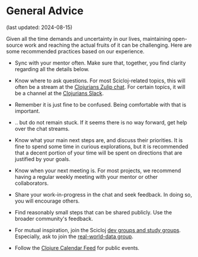 
# General Advice

(last updated: 2024-08-15)

Given all the time demands and uncertainty in our lives, maintaining open-source work and reaching the actual fruits of it can be challenging. 
Here are some recommended practices based on our experience.

* Sync with your mentor often. Make sure that, together, you find clarity regarding all the details below.

* Know where to ask questions. For most Scicloj-related topics, this will often be a stream at the [Clojurians Zulip chat](https://scicloj.github.io/docs/community/chat/). For certain topics, it will be a channel at the [Clojurians Slack](http://clojurians.net).

* Remember it is just fine to be confused. Being comfortable with that is important.

* .. but do not remain stuck. If it seems there is no way forward, get help over the chat streams.

* Know what your main next steps are, and discuss their priorities. It is fine to spend some time in curious explorations, but it is recommended that a decent portion of your time will be spent on directions that are justified by your goals.

* Know when your next meeting is. For most projects, we recommend having a regular weekly meeting with your mentor or other collaborators. 

* Share your work-in-progress in the chat and seek feedback. In doing so, you will encourage others.

* Find reasonably small steps that can be shared publicly. Use the broader community's feedback.

* For mutual inspiration, join the Scicloj [dev groups and study groups](https://scicloj.github.io/docs/community/groups/). Especially, ask to join the [real-world-data group](https://scicloj.github.io/docs/community/groups/real-world-data/).

* Follow the [Clojure Calendar Feed](https://clojureverse.org/t/the-clojure-events-calendar-feed-turns-2/) for public events.
